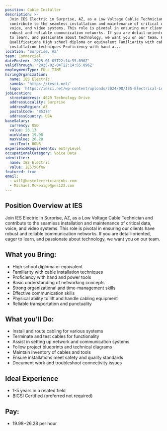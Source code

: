 ```yaml
---
position: Cable Installer
description: >-
  Join IES Electric in Surprise, AZ, as a Low Voltage Cablie Technician and
  contribute to the seamless installation and maintenance of critical data,
  voice, and video systems. This role is pivotal in ensuring our clients have
  robust and reliable communication networks. If you are detail-oriented, eager
  to learn, and passionate about technology, we want you on our team. Key
  Qualifications High school diploma or equivalent Familiarity with cable
  installation techniques Proficiency with hand a...
location: 'Surprise, AZ'
team: Commercial
datePosted: '2025-01-05T22:14:55.096Z'
validThrough: '2025-02-04T22:14:55.096Z'
employmentType: FULL_TIME
hiringOrganization:
  name: IES Electric
  sameAs: 'https://iesci.net/'
  logo: 'https://iesci.net/wp-content/uploads/2024/08/IES-Electrical-Logo-color.png'
jobLocation:
  streetAddress: 4629 Technology Drive
  addressLocality: Surprise
  addressRegion: AZ
  postalCode: '85374'
  addressCountry: USA
baseSalary:
  currency: USD
  value: 23.13
  minValue: 19.98
  maxValue: 26.28
  unitText: HOUR
experienceRequirements: entryLevel
occupationalCategory: Voice Data
identifier:
  name: IES Electric
  value: IES7x6fnw
featured: true
email:
  - will@bestelectricianjobs.com
  - Michael.Mckeaige@pes123.com
---
```




## Position Overview at IES

Join IES Electric in Surprise, AZ, as a Low Voltage Cable Technician and contribute to the seamless installation and maintenance of critical data, voice, and video systems. This role is pivotal in ensuring our clients have robust and reliable communication networks. If you are detail-oriented, eager to learn, and passionate about technology, we want you on our team.

## What you Bring:

- High school diploma or equivalent
- Familiarity with cable installation techniques
- Proficiency with hand and power tools
- Basic understanding of networking concepts
- Strong organizational and time-management skills
- Effective communication skills
- Physical ability to lift and handle cabling equipment
- Reliable transportation and punctuality

## What you'll Do:

- Install and route cabling for various systems
- Terminate and test cables for functionality
- Assist in setting up network and communication systems
- Follow project blueprints and technical diagrams
- Maintain inventory of cables and tools
- Ensure installations meet safety and quality standards
- Document work and troubleshoot connectivity issues

## Ideal Experience

- 1-5 years in a related field
- BICSI Certified (preferred not required)

## Pay:

- $19.98-$26.28 per hour
